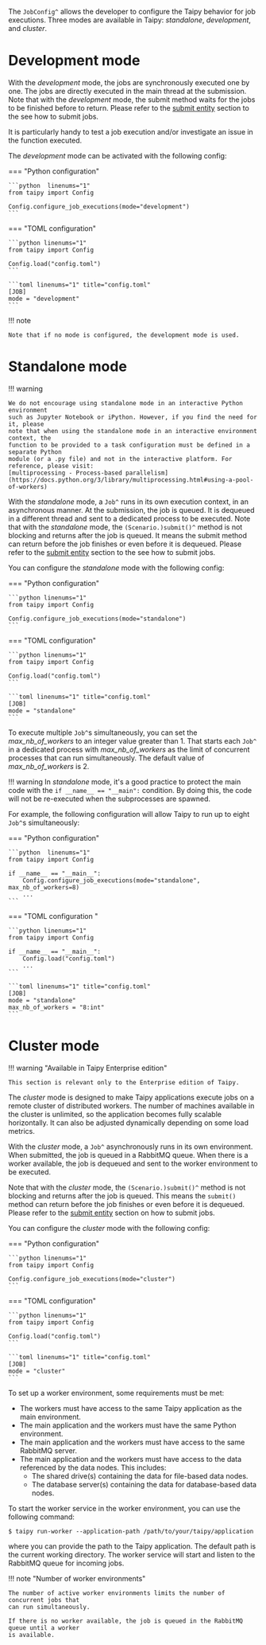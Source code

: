 The `JobConfig^` allows the developer to configure the Taipy behavior for job executions.
Three modes are available in Taipy: *standalone*, *development*, and *cluster*.

# Development mode

With the *development* mode, the jobs are synchronously executed one by one. The jobs are
directly executed in the main thread at the submission. Note that with the *development* mode,
the submit method waits for the jobs to be finished before to return. Please refer to the
[submit entity](../task-orchestration/scenario-submission.md) section to the see how to submit
jobs.

It is particularly handy to test a job execution and/or investigate an issue in the function
executed.

The *development* mode can be activated with the following config:

=== "Python configuration"

    ```python  linenums="1"
    from taipy import Config

    Config.configure_job_executions(mode="development")
    ```

=== "TOML configuration"

    ```python linenums="1"
    from taipy import Config

    Config.load("config.toml")
    ```

    ```toml linenums="1" title="config.toml"
    [JOB]
    mode = "development"
    ```

!!! note

    Note that if no mode is configured, the development mode is used.

# Standalone mode

!!! warning

    We do not encourage using standalone mode in an interactive Python environment
    such as Jupyter Notebook or iPython. However, if you find the need for it, please
    note that when using the standalone mode in an interactive environment context, the
    function to be provided to a task configuration must be defined in a separate Python
    module (or a .py file) and not in the interactive platform. For reference, please visit:
    [multiprocessing - Process-based parallelism](https://docs.python.org/3/library/multiprocessing.html#using-a-pool-of-workers)

With the *standalone* mode, a `Job^` runs in its own execution context, in an asynchronous
manner. At the submission, the job is queued. It is dequeued in a different thread and sent
to a dedicated process to be executed.
Note that with the *standalone* mode, the `(Scenario.)submit()^` method is not blocking and
returns after the job is queued. It means the submit method can return before the job finishes
or even before it is dequeued. Please refer to the
[submit entity](../task-orchestration/scenario-submission.md) section to the see how to submit
jobs.

You can configure the *standalone* mode with the following config:

=== "Python configuration"

    ```python linenums="1"
    from taipy import Config

    Config.configure_job_executions(mode="standalone")
    ```

=== "TOML configuration"

    ```python linenums="1"
    from taipy import Config

    Config.load("config.toml")
    ```

    ```toml linenums="1" title="config.toml"
    [JOB]
    mode = "standalone"
    ```

To execute multiple `Job^`s simultaneously, you can set the *max_nb_of_workers* to an
integer value greater than 1. That starts each `Job^` in a dedicated process with
*max_nb_of_workers* as the limit of concurrent processes that can run simultaneously.
The default value of *max_nb_of_workers* is 2.

!!! warning
    In *standalone* mode, it's a good practice to protect the main code with the `if __name__ == "__main":`
    condition. By doing this, the code will not be re-executed when the subprocesses are spawned.

For example, the following configuration will allow Taipy to run up to eight `Job^`s
simultaneously:

=== "Python configuration"

    ```python  linenums="1"
    from taipy import Config

    if __name__ == "__main__":
        Config.configure_job_executions(mode="standalone", max_nb_of_workers=8)
        ...
    ```

=== "TOML configuration "

    ```python linenums="1"
    from taipy import Config

    if __name__ == "__main__":
        Config.load("config.toml")
        ...
    ```

    ```toml linenums="1" title="config.toml"
    [JOB]
    mode = "standalone"
    max_nb_of_workers = "8:int"
    ```

# Cluster mode

!!! warning "Available in Taipy Enterprise edition"

    This section is relevant only to the Enterprise edition of Taipy.

The *cluster* mode is designed to make Taipy applications execute jobs on a remote
cluster of distributed workers. The number of machines available in the cluster is
unlimited, so the application becomes fully scalable horizontally. It can also be
adjusted dynamically depending on some load metrics.

With the *cluster* mode, a `Job^` asynchronously runs in its own environment. When
submitted, the job is queued in a RabbitMQ queue. When there is a worker available,
the job is dequeued and sent to the worker environment to be executed.

Note that with the *cluster* mode, the `(Scenario.)submit()^` method is not blocking
and returns after the job is queued. This means the `submit()` method can return before
the job finishes or even before it is dequeued. Please refer to the
[submit entity](../task-orchestration/scenario-submission.md) section on how to submit
jobs.

You can configure the *cluster* mode with the following config:

=== "Python configuration"

    ```python linenums="1"
    from taipy import Config

    Config.configure_job_executions(mode="cluster")
    ```

=== "TOML configuration"

    ```python linenums="1"
    from taipy import Config

    Config.load("config.toml")
    ```

    ```toml linenums="1" title="config.toml"
    [JOB]
    mode = "cluster"
    ```

To set up a worker environment, some requirements must be met:

- The workers must have access to the same Taipy application as the main environment.
- The main application and the workers must have the same Python environment.
- The main application and the workers must have access to the same RabbitMQ server.
- The main application and the workers must have access to the data referenced by
  the data nodes. This includes:
  - The shared drive(s) containing the data for file-based data nodes.
  - The database server(s) containing the data for database-based data nodes.

To start the worker service in the worker environment, you can use the following command:

```console
$ taipy run-worker --application-path /path/to/your/taipy/application
```
where you can provide the path to the Taipy application. The default path is the current
working directory. The worker service will start and listen to the RabbitMQ queue for
incoming jobs.

!!! note "Number of worker environments"

    The number of active worker environments limits the number of concurrent jobs that
    can run simultaneously.

    If there is no worker available, the job is queued in the RabbitMQ queue until a worker
    is available.
